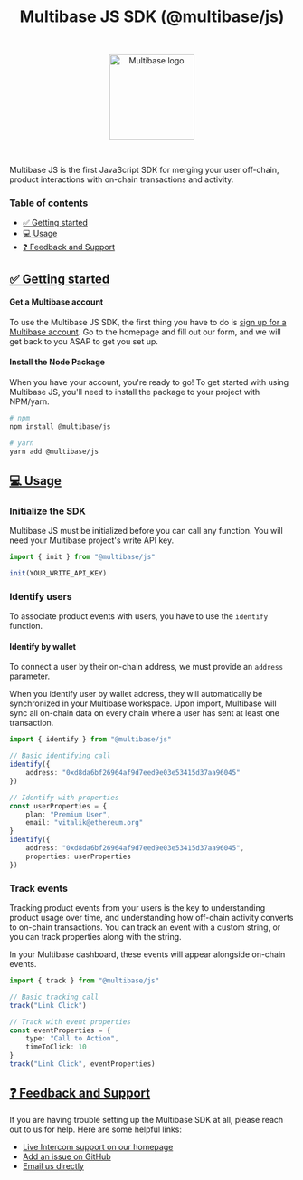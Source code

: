 
<h1 align="center">Multibase JS SDK (@multibase/js)</h1>

&nbsp;
&nbsp;
<p align="center">
<img src="https://cdn.multibase.co/shared/github/icon.png" alt="Multibase logo" width=150 />
</p>
&nbsp;
&nbsp;

Multibase JS is the first JavaScript SDK for merging your user off-chain, product interactions with on-chain transactions and activity.

### Table of contents
 - [✅ Getting started](#-getting-started)
 - [💻 Usage](#-usage)
 - [❓ Feedback and Support](#-feedback-and-support)

## [✅ Getting started](#-started)
#### Get a Multibase account
To use the Multibase JS SDK, the first thing you have to do is [sign up for a Multibase account](https://multibase.co?request=true). Go to the homepage and fill out our form, and we will get back to you ASAP to get you set up.
#### Install the Node Package
When you have your account, you're ready to go! To get started with using Multibase JS, you'll need to install the package to your project with NPM/yarn.

```sh
# npm
npm install @multibase/js

# yarn
yarn add @multibase/js
```

## [💻 Usage](#-usage)
### Initialize the SDK
Multibase JS must be initialized before you can call any function. You will need your Multibase project's write API key.
```ts
import { init } from "@multibase/js"

init(YOUR_WRITE_API_KEY)
```
### Identify users
To associate product events with users, you have to use the `identify` function.
#### Identify by wallet
To connect a user by their on-chain address, we must provide an `address` parameter.

When you identify user by wallet address, they will automatically be synchronized in your Multibase workspace. Upon import, Multibase will sync all on-chain data on every chain where a user has sent at least one transaction.
```ts
import { identify } from "@multibase/js"

// Basic identifying call
identify({
    address: "0xd8da6bf26964af9d7eed9e03e53415d37aa96045"
})

// Identify with properties
const userProperties = {
    plan: "Premium User",
    email: "vitalik@ethereum.org"
}
identify({
    address: "0xd8da6bf26964af9d7eed9e03e53415d37aa96045",
    properties: userProperties
})
```

### Track events
Tracking product events from your users is the key to understanding product usage over time, and understanding how off-chain activity converts to on-chain transactions. You can track an event with a custom string, or you can track properties along with the string.

In your Multibase dashboard, these events will appear alongside on-chain events.
```ts
import { track } from "@multibase/js"

// Basic tracking call
track("Link Click")

// Track with event properties
const eventProperties = {
    type: "Call to Action",
    timeToClick: 10
}
track("Link Click", eventProperties)
```

## [❓ Feedback and Support](#-support)
If you are having trouble setting up the Multibase SDK at all, please reach out to us for help. Here are some helpful links:

 - [Live Intercom support on our homepage](https://www.multibase.co)
 - [Add an issue on GitHub](https://github.com/multibaseco/js/issues/new/choose)
 - [Email us directly](mailto:support@multibase.co)
